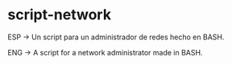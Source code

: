 # script-network

ESP -> Un script para un administrador de redes hecho en BASH.

ENG -> A script for a network administrator made in BASH.
